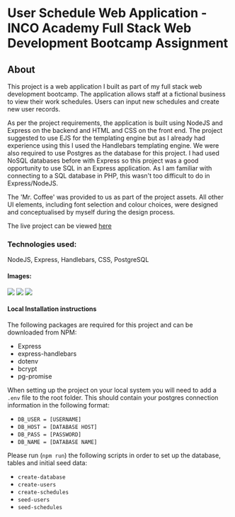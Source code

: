 # User Schedule Web Application - INCO Academy Full Stack Web Development Bootcamp Assignment

## About

This project is a web application I built as part of my full stack web development bootcamp. The application allows staff at a fictional business to view their work schedules. Users can input new schedules and create new user records.  

As per the project requirements, the application is built using NodeJS and Express on the backend and HTML and CSS on the front end. The project suggested to use EJS for the templating engine but as I already had experience using this I used the Handlebars templating engine. We were also required to use Postgres as the database for this project. I had used NoSQL databases before with Express so this project was a good opportunity to use SQL in an Express application. As I am familiar with connecting to a SQL database in PHP, this wasn't too difficult to do in Express/NodeJS.

The 'Mr. Coffee' was provided to us as part of the project assets. All other UI elements, including font selection and colour choices, were designed and conceptualised by myself during the design process. 

The live project can be viewed [here](https://mr-coffee-scheduling.herokuapp.com/)

### Technologies used:
NodeJS, Express, Handlebars, CSS, PostgreSQL

#### Images:
![](https://res.cloudinary.com/dbdcclhzw/image/upload/v1633071002/Projects/Coffee/coffee1_nxez1w.png)
![](https://res.cloudinary.com/dbdcclhzw/image/upload/v1633070999/Projects/Coffee/coffee3_g1pf78.png)
![](https://res.cloudinary.com/dbdcclhzw/image/upload/v1633070999/Projects/Coffee/coffee2_frbbba.png)

#### Local Installation instructions

The following packages are required for this project and can be downloaded from NPM:
- Express
- express-handlebars
- dotenv
- bcrypt
- pg-promise

When setting up the project on your local system you will need to add a `.env` file to the root folder. This should contain your postgres connection information in the following format:
- `DB_USER = [USERNAME]`
- `DB_HOST = [DATABASE HOST]` 
- `DB_PASS = [PASSWORD]` 
- `DB_NAME = [DATABASE NAME]`

Please run (`npm run`) the following scripts in order to set up the database, tables and initial seed data:
- `create-database`
- `create-users`
- `create-schedules`
- `seed-users`
- `seed-schedules`
